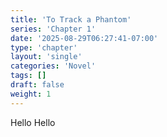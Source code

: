 ```yaml
---
title: 'To Track a Phantom'
series: 'Chapter 1'
date: '2025-08-29T06:27:41-07:00'
type: 'chapter'
layout: 'single'
categories: 'Novel'
tags: []
draft: false
weight: 1
---
```


Hello Hello
